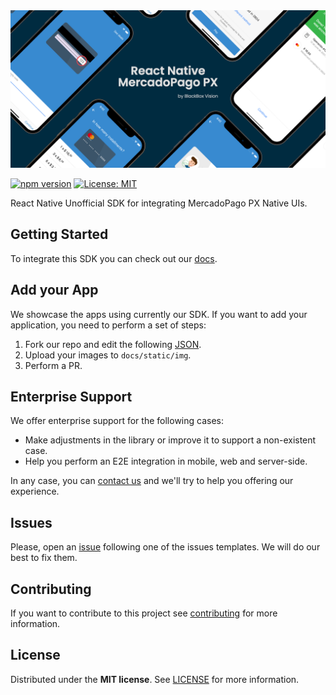 <img src="./assets/banner.png" />
 
[![npm version](https://badge.fury.io/js/%40blackbox-vision%2Freact-native-mercadopago-px.svg)](https://badge.fury.io/js/%40blackbox-vision%2Freact-native-mercadopago-px) [![License: MIT](https://img.shields.io/badge/License-MIT-brightgreen.svg)](https://opensource.org/licenses/MIT)

React Native Unofficial SDK for integrating MercadoPago PX Native UIs.

## Getting Started

To integrate this SDK you can check out our [docs](https://blackboxvision.github.io/react-native-mercadopago-px/docs/intro).

## Add your App 

We showcase the apps using currently our SDK. If you want to add your application, you need to perform a set of steps: 

1. Fork our repo and edit the following [JSON](https://github.com/BlackBoxVision/react-native-mercadopago-px/blob/master/docs/static/appsList.json).
2. Upload your images to `docs/static/img`.
3. Perform a PR.

## Enterprise Support 

We offer enterprise support for the following cases: 

- Make adjustments in the library or improve it to support a non-existent case.
- Help you perform an E2E integration in mobile, web and server-side.

In any case, you can <a href="mailto:hello@blackbox-vision.tech?subject=Enterprise Support - React Native MercadoPago PX">contact us</a> and we'll try to help you offering our experience. 

## Issues

Please, open an [issue](https://github.com/BlackBoxVision/react-native-mercadopago-px/issues) following one of the issues templates. We will do our best to fix them.

## Contributing

If you want to contribute to this project see [contributing](https://github.com/BlackBoxVision/react-native-mercadopago-px/blob/master/CONTRIBUTING.md) for more information.

## License

Distributed under the **MIT license**. See [LICENSE](https://github.com/BlackBoxVision/react-native-mercadopago-px/blob/master/LICENSE) for more information.
